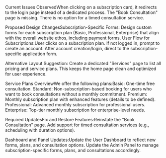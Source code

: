 Current Issues ObservedWhen clicking on a subscription card, it redirects to the login page instead of a dedicated process.
The "Book Consultation" page is missing.
There is no option for a timed consultation service.

Proposed Design ChangesSubscription-Specific Forms: Design custom forms for each subscription plan (Basic, Professional, Enterprise) that align with the overall website ethos, including payment forms.
User Flow for Subscriptions:User clicks on a subscription plan.
If not logged in, prompt to create an account.
After account creation/login, direct to the subscription-specific application form.

Alternative Layout Suggestion: Create a dedicated "Services" page to list all pricing and service plans. This keeps the home page clean and optimized for user experience.

Service Plans OverviewWe offer the following plans:Basic: One-time free consultation.
Standard: Non-subscription-based booking for users who want to book consultations without a monthly commitment.
Premium: Monthly subscription plan with enhanced features (details to be defined).
Professional: Advanced monthly subscription for professional users.
Enterprise: Top-tier monthly subscription for enterprise-level needs.

Required UpdatesFix and Restore Features:Reinstate the "Book Consultation" page.
Add support for timed consultation services (e.g., scheduling with duration options).

Dashboard and Panel Updates:Update the User Dashboard to reflect new forms, plans, and consultation options.
Update the Admin Panel to manage subscription-specific forms, plans, and consultations accordingly.

